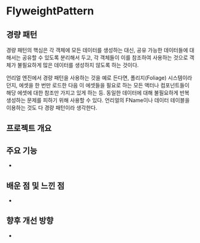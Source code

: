 # FlyweightPattern

## 경량 패턴
경량 패턴의 핵심은 각 객체에 모든 데이터를 생성하는 대신, 공유 가능한 데이터들에 대해서는 공유할 수 있도록 분리해서 두고, 각 객체들이 이를 참조하여 사용하는 것으로 객체가 불필요하게 많은 데이터를 생성하지 않도록 하는 것이다.

언리얼 엔진에서 경량 패턴을 사용하는 것을 예로 든다면,
폴리지(Foliage) 시스템이라던지, 에셋을 한 번만 로드한 다음 이 에셋들을 필요로 하는 모든 액터나 컴포넌트들이 해당 에셋에 대한 참조만 가지고 있게 하는 등.
동일한 데이터에 대해 불필요하게 반복 생성하는 문제를 피하기 위해 사용할 수 있다.
언리얼의 FName이나 데이터 테이블을 이용하는 것도 다 경량 패턴이라 생각한다.


## 프로젝트 개요


## 주요 기능
*   

## 배운 점 및 느낀 점
*   

## 향후 개선 방향
*   